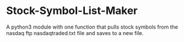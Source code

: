 # Stock-Symbol-List-Maker
A python3 module with one function that pulls stock symbols from  the nasdaq ftp nasdaqtraded.txt file and saves to a new file.
